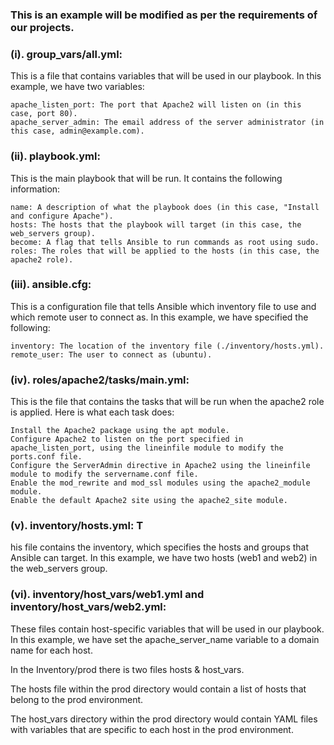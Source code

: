 ### This is an example will be modified as per the requirements of our projects.

### (i). group_vars/all.yml: 
This is a file that contains variables that will be used in our playbook. In this example, we have two variables:

    apache_listen_port: The port that Apache2 will listen on (in this case, port 80).
    apache_server_admin: The email address of the server administrator (in this case, admin@example.com).
    
 ### (ii). playbook.yml: 
 This is the main playbook that will be run. It contains the following information:

    name: A description of what the playbook does (in this case, "Install and configure Apache").
    hosts: The hosts that the playbook will target (in this case, the web_servers group).
    become: A flag that tells Ansible to run commands as root using sudo.
    roles: The roles that will be applied to the hosts (in this case, the apache2 role).

### (iii). ansible.cfg: 
This is a configuration file that tells Ansible which inventory file to use and which remote user to connect as. In this example, we have specified the following:

    inventory: The location of the inventory file (./inventory/hosts.yml).
    remote_user: The user to connect as (ubuntu).

### (iv). roles/apache2/tasks/main.yml: 
This is the file that contains the tasks that will be run when the apache2 role is applied. Here is what each task does:

    Install the Apache2 package using the apt module.
    Configure Apache2 to listen on the port specified in apache_listen_port, using the lineinfile module to modify the ports.conf file.
    Configure the ServerAdmin directive in Apache2 using the lineinfile module to modify the servername.conf file.
    Enable the mod_rewrite and mod_ssl modules using the apache2_module module.
    Enable the default Apache2 site using the apache2_site module.

### (v). inventory/hosts.yml: T
his file contains the inventory, which specifies the hosts and groups that Ansible can target. In this example, we have two hosts (web1 and web2) in the web_servers group.

### (vi). inventory/host_vars/web1.yml and inventory/host_vars/web2.yml:
These files contain host-specific variables that will be used in our playbook. In this example, we have set the apache_server_name variable to a domain name for each host. 

In the Inventory/prod there is two files hosts & host_vars.

The hosts file within the prod directory would contain a list of hosts that belong to the prod environment.

The host_vars directory within the prod directory would contain YAML files with variables that are specific to each host in the prod environment.



